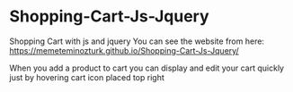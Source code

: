 # Shopping-Cart-Js-Jquery
Shopping Cart  with js and jquery 
You can see the website from here: https://memeteminozturk.github.io/Shopping-Cart-Js-Jquery/

When you add a product to cart you can display and edit your cart quickly just by hovering cart icon placed top right



